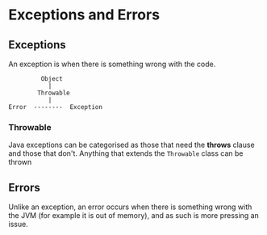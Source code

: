 # Exceptions and Errors

## Exceptions

An exception is when there is something wrong with the code.

             Object
               |
            Throwable
               |
    Error  --------  Exception

### Throwable

Java exceptions can be categorised as those that need the **throws** clause and those that don't. Anything that extends the `Throwable` class can be thrown

## Errors

Unlike an exception, an error occurs when there is something wrong with the JVM (for example it is out of memory), and as such is more pressing an issue.

